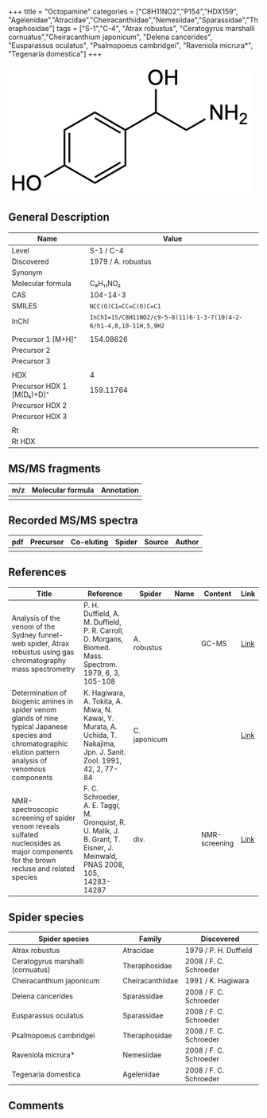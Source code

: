 +++
title = "Octopamine"
categories = ["C8H11NO2","P154","HDX159",
"Agelenidae","Atracidae","Cheiracanthiidae","Nemesiidae","Sparassidae","Theraphosidae"]
tags = ["S-1","C-4",
"Atrax robustus",
"Ceratogyrus marshalli cornuatus","Cheiracanthium japonicum",
"Delena cancerides",
"Eusparassus oculatus",
"Psalmopoeus cambridgei",
"Raveniola micrura*",
"Tegenaria domestica"]
+++

![](/img/Octopamine.png)

## General Description

| Name                      | Value              |
|---------------------------|--------------------|
| Level                     | S-1 / C-4                  |
| Discovered                | 1979 / A. robustus |
| Synonym                   |                    |
| Molecular formula         | C₈H₁₁NO₂           |
| CAS                       | 104-14-3           |
| SMILES | `NCC(O)C1=CC=C(O)C=C1`  |
| InChI  | `InChI=1S/C8H11NO2/c9-5-8(11)6-1-3-7(10)4-2-6/h1-4,8,10-11H,5,9H2`  |
|                           |                    |
| Precursor 1 [M+H]⁺        | 154.08626          |
| Precursor 2               |                    |
| Precursor 3               |                    |
|                           |                    |
| HDX                       | 4                  |
| Precursor HDX 1 [M(D₄)+D]⁺ | 159.11764          |
| Precursor HDX 2           |                    |
| Precursor HDX 3           |                    |
|                           |                    |
| Rt                        |                    |
| Rt HDX                    |                    |

## MS/MS fragments

| m/z | Molecular formula | Annotation |
|-----|-------------------|------------|
|     |                   |            |

## Recorded MS/MS spectra

| pdf | Precursor | Co-eluting | Spider | Source | Author |
|-----|-----------|------------|--------|--------|--------|
|     |           |            |        |        |        |

## References

| Title                                                                                                                                                        | Reference                                                                                                                 | Spider       | Name | Content       | Link                                    |
|--------------------------------------------------------------------------------------------------------------------------------------------------------------|---------------------------------------------------------------------------------------------------------------------------|--------------|------|---------------|-----------------------------------------|
| Analysis of the venom of the Sydney funnel-web spider, Atrax robustus using gas chromatography mass spectrometry                                             | P. H. Duffield, A. M. Duffield, P. R. Carroll, D. Morgans, Biomed. Mass. Spectrom. 1979, 6, 3, 105-108                    | A. robustus  |      | GC-MS         | [Link](https://doi.org/10.1002/bms.1200060305)  |
| Determination of biogenic amines in spider venom glands of nine typical Japanese species and chromatographic elution pattern analysis of venomous components | K. Hagiwara, A. Tokita, A. Miwa, N. Kawai, Y. Murata, A. Uchida, T. Nakajima, Jpn. J. Sanit. Zool. 1991, 42, 2, 77-84     | C. japonicum |      |               | [Link](https://doi.org/10.7601/mez.42.77)       |
| NMR-spectroscopic screening of spider venom reveals sulfated nucleosides as major components for the brown recluse and related species                       | F. C. Schroeder, A. E. Taggi, M. Gronquist, R. U. Malik, J. B. Grant, T. Eisner, J. Meinwald, PNAS 2008, 105, 14283-14287 | div.         |      | NMR-screening | [Link](https://doi.org/10.1073/pnas.0806840105) |

## Spider species

| Spider species                    | Family           | Discovered             |
|-----------------------------------|------------------|------------------------|
| Atrax robustus                    | Atracidae        | 1979 / P. H. Duffield  |
| Ceratogyrus marshalli (cornuatus) | Theraphosidae    | 2008 / F. C. Schroeder |
| Cheiracanthium japonicum          | Cheiracanthiidae | 1991 / K. Hagiwara     |
| Delena cancerides                 | Sparassidae      | 2008 / F. C. Schroeder |
| Eusparassus oculatus              | Sparassidae      | 2008 / F. C. Schroeder |
| Psalmopoeus cambridgei            | Theraphosidae    | 2008 / F. C. Schroeder |
| Raveniola micrura*                 | Nemesiidae       | 2008 / F. C. Schroeder |
| Tegenaria domestica               | Agelenidae       | 2008 / F. C. Schroeder |

## Comments